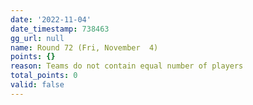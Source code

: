 ```yaml
---
date: '2022-11-04'
date_timestamp: 738463
gg_url: null
name: Round 72 (Fri, November  4)
points: {}
reason: Teams do not contain equal number of players
total_points: 0
valid: false
---
```

